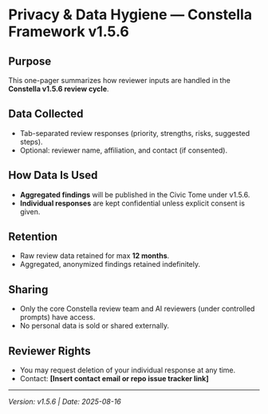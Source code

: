 # Privacy & Data Hygiene — Constella Framework v1.5.6

## Purpose
This one-pager summarizes how reviewer inputs are handled in the **Constella v1.5.6 review cycle**.

## Data Collected
- Tab-separated review responses (priority, strengths, risks, suggested steps).
- Optional: reviewer name, affiliation, and contact (if consented).

## How Data Is Used
- **Aggregated findings** will be published in the Civic Tome under v1.5.6.
- **Individual responses** are kept confidential unless explicit consent is given.

## Retention
- Raw review data retained for max **12 months**.
- Aggregated, anonymized findings retained indefinitely.

## Sharing
- Only the core Constella review team and AI reviewers (under controlled prompts) have access.
- No personal data is sold or shared externally.

## Reviewer Rights
- You may request deletion of your individual response at any time.
- Contact: **[Insert contact email or repo issue tracker link]**

---

*Version: v1.5.6 | Date: 2025-08-16*
